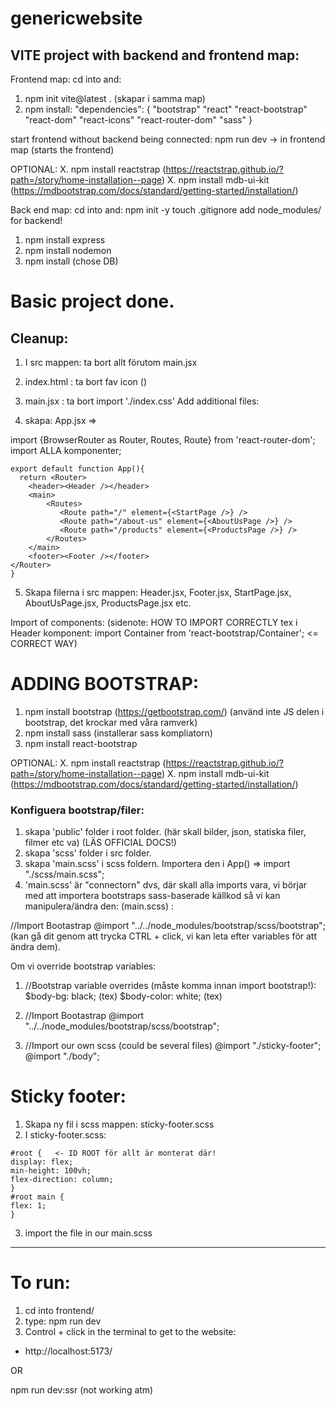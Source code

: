 # genericwebsite

## VITE project with backend and frontend map:

Frontend map:
cd into and:

1. npm init vite@latest . (skapar i samma map)
2. npm install:
   "dependencies": {
   "bootstrap"
   "react"
   "react-bootstrap"
   "react-dom"
   "react-icons"
   "react-router-dom"
   "sass"
   }

start frontend without backend being connected:
npm run dev -> in frontend map (starts the frontend)

OPTIONAL:
X. npm install reactstrap (https://reactstrap.github.io/?path=/story/home-installation--page)
X. npm install mdb-ui-kit (https://mdbootstrap.com/docs/standard/getting-started/installation/)

Back end map:
cd into and:
npm init -y
touch .gitignore add node_modules/ for backend!

1. npm install express
2. npm install nodemon
3. npm install (chose DB)

# Basic project done.

## Cleanup:

1. I src mappen: ta bort allt förutom main.jsx
2. index.html : ta bort fav icon (<link href="favicon.svg">)
3. main.jsx : ta bort import './index.css'
   Add additional files:

4. skapa: App.jsx =>

import {BrowserRouter as Router, Routes, Route} from 'react-router-dom';
import ALLA komponenter;

```
export default function App(){
  return <Router>
    <header><Header /></header>
    <main>
        <Routes>
           <Route path="/" element={<StartPage />} />
           <Route path="/about-us" element={<AboutUsPage />} />
           <Route path="/products" element={<ProductsPage />} />
        </Routes>
    </main>
    <footer><Footer /></footer>
</Router>
}
```

5. Skapa filerna i src mappen: Header.jsx, Footer.jsx, StartPage.jsx, AboutUsPage.jsx, ProductsPage.jsx etc.

Import of components:
(sidenote: HOW TO IMPORT CORRECTLY tex i Header komponent:
import Container from 'react-bootstrap/Container'; <= CORRECT WAY)

# ADDING BOOTSTRAP:

1. npm install bootstrap (https://getbootstrap.com/) (använd inte JS delen i bootstrap, det krockar med våra ramverk)
2. npm install sass (installerar sass kompliatorn)
3. npm install react-bootstrap

OPTIONAL:
X. npm install reactstrap (https://reactstrap.github.io/?path=/story/home-installation--page)
X. npm install mdb-ui-kit (https://mdbootstrap.com/docs/standard/getting-started/installation/)

### Konfiguera bootstrap/filer:

1. skapa 'public' folder i root folder. (här skall bilder, json, statiska filer, filmer etc va) (LÄS OFFICIAL DOCS!)
2. skapa 'scss' folder i src folder.
3. skapa 'main.scss' i scss foldern. Importera den i App() => import "./scss/main.scss";
4. 'main.scss' är "connectorn" dvs, där skall alla imports vara, vi börjar med att importera bootstraps sass-baserade källkod så vi kan manipulera/ändra den:
   (main.scss) :

//Import Bootastrap
@import "../../node_modules/bootstrap/scss/bootstrap";
(kan gå dit genom att trycka CTRL + click, vi kan leta efter variables för att ändra dem).

Om vi override bootstrap variables:

1. //Bootstrap variable overrides (måste komma innan import bootstrap!):
   $body-bg: black; (tex)
$body-color: white; (tex)

2. //Import Bootastrap
   @import "../../node_modules/bootstrap/scss/bootstrap";

3. //Import our own scss (could be several files)
   @import "./sticky-footer";
   @import "./body";

# Sticky footer:

1. Skapa ny fil i scss mappen: sticky-footer.scss
2. I sticky-footer.scss:

```
#root {   <- ID ROOT för allt är monterat där!
display: flex;
min-height: 100vh;
flex-direction: column;
}
#root main {
flex: 1;
}
```

3. import the file in our main.scss

---

# To run:

1. cd into frontend/
2. type: npm run dev
3. Control + click in the terminal to get to the website:

- http://localhost:5173/

OR

npm run dev:ssr (not working atm)
